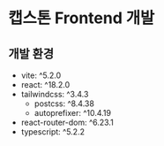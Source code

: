 # 캡스톤 Frontend 개발

## 개발 환경

- vite: ^5.2.0
- react: ^18.2.0
- tailwindcss: ^3.4.3
  - postcss: ^8.4.38
  - autoprefixer: ^10.4.19
- react-router-dom: ^6.23.1
- typescript: ^5.2.2
